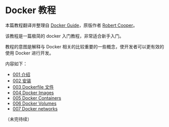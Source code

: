 # Docker 教程

本篇教程翻译并整理自 [Docker Guide](https://robertcooper.me/post/docker-guide)，原版作者 [Robert Cooper](https://twitter.com/robertcooper_rc)。

该教程是一篇极简的 docker 入门教程，非常适合新手入门。

教程的意图是解释与 Docker 相关的比较重要的一些概念，使开发者可以更有效的使用 Docker 进行开发。

内容如下：

- [001 介绍](https://pengfeixc.com/tutorial/docker/what-is-docker)
- [002 安装](https://pengfeixc.com/tutorial/docker/install-docker)
- [003 Dockerfile 文件](https://pengfeixc.com/tutorial/docker/dockerfile)
- [004 Docker Images](https://pengfeixc.com/tutorial/docker/docker-image)
- [005 Docker Containers](https://pengfeixc.com/tutorial/docker/docker-containers)
- [006 Docker Volumes](https://pengfeixc.com/tutorial/docker/docker-volumes)
- [007 Docker networks](https://pengfeixc.com/tutorial/docker/docker-networks)

（未完待续）
